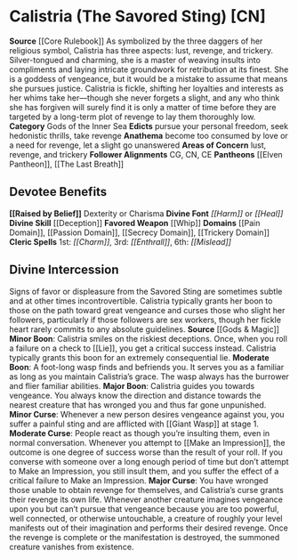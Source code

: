 ﻿---
ability:
- Dexterity
- Charisma
ability_boost:
- Dexterity
- Charisma
alignment: CN
deity:
- '[[DATABASE/deity/Calistria|Calistria]]'
- '[[DATABASE/deity/Elven Pantheon|ElvenPantheon]]'
- '[[DATABASE/deity/The Last Breath|The Last Breath]]'
deity_category: Gods of the Inner Sea
divine_font: Harm or Heal
domain:
- '[[DATABASE/domain/Pain Domain|Pain]]'
- '[[DATABASE/domain/Passion Domain|Passion]]'
- '[[DATABASE/domain/Secrecy Domain|Secrecy]]'
- '[[DATABASE/domain/Trickery Domain|Trickery]]'
favored_weapon: '[[DATABASE/weapon/Whip|Whip]]'
follower_alignment:
- CG
- CN
- CE
id: '3'
name: Calistria
rarity: Common
skill:
- '[[DATABASE/skill/Deception|Deception]]'
source: '[[DATABASE/source/Core Rulebook|Core Rulebook]]'
trait: null
type: Deity

---
# Calistria (The Savored Sting) [CN]

**Source** [[Core Rulebook]] 
As symbolized by the three daggers of her religious symbol, Calistria has three aspects: lust, revenge, and trickery. Silver-tongued and charming, she is a master of weaving insults into compliments and laying intricate groundwork for retribution at its finest. She is a goddess of vengeance, but it would be a mistake to assume that means she pursues justice. Calistria is fickle, shifting her loyalties and interests as her whims take her—though she never forgets a slight, and any who think she has forgiven will surely find it is only a matter of time before they are targeted by a long-term plot of revenge to lay them thoroughly low.
**Category** Gods of the Inner Sea
**Edicts** pursue your personal freedom, seek hedonistic thrills, take revenge
**Anathema** become too consumed by love or a need for revenge, let a slight go unanswered
**Areas of Concern** lust, revenge, and trickery
**Follower Alignments** CG, CN, CE
**Pantheons** [[Elven Pantheon]], [[The Last Breath]]

## Devotee Benefits

**[[Raised by Belief]]** Dexterity or Charisma
**Divine Font** _[[Harm]]_ or _[[Heal]]_
**Divine Skill** [[Deception]]
**Favored Weapon** [[Whip]]
**Domains** [[Pain Domain]], [[Passion Domain]], [[Secrecy Domain]], [[Trickery Domain]]
**Cleric Spells** 1st: _[[Charm]]_, 3rd: _[[Enthrall]]_, 6th: _[[Mislead]]_

## Divine Intercession

Signs of favor or displeasure from the Savored Sting are sometimes subtle and at other times incontrovertible. Calistria typically grants her boon to those on the path toward great vengeance and curses those who slight her followers, particularly if those followers are sex workers, though her fickle heart rarely commits to any absolute guidelines.
**Source** [[Gods & Magic]] 
**Minor Boon**: Calistria smiles on the riskiest deceptions. Once, when you roll a failure on a check to [[Lie]], you get a critical success instead. Calistria typically grants this boon for an extremely consequential lie.
**Moderate Boon**: A foot-long wasp finds and befriends you. It serves you as a familiar as long as you maintain Calistria’s grace. The wasp always has the burrower and flier familiar abilities.
**Major Boon**: Calistria guides you towards vengeance. You always know the direction and distance towards the nearest creature that has wronged you and thus far gone unpunished.
**Minor Curse**: Whenever a new person desires vengeance against you, you suffer a painful sting and are afflicted with [[Giant Wasp]] at stage 1.
**Moderate Curse**: People react as though you’re insulting them, even in normal conversation. Whenever you attempt to [[Make an Impression]], the outcome is one degree of success worse than the result of your roll. If you converse with someone over a long enough period of time but don’t attempt to Make an Impression, you still insult them, and you suffer the effect of a critical failure to Make an Impression.
**Major Curse**: You have wronged those unable to obtain revenge for themselves, and Calistria’s curse grants their revenge its own life. Whenever another creature imagines vengeance upon you but can’t pursue that vengeance because you are too powerful, well connected, or otherwise untouchable, a creature of roughly your level manifests out of their imagination and performs their desired revenge. Once the revenge is complete or the manifestation is destroyed, the summoned creature vanishes from existence.